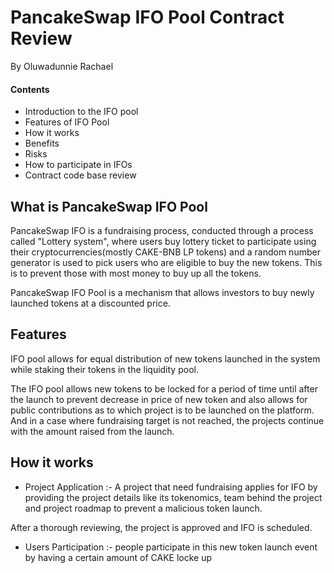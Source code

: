 # PancakeSwap IFO Pool Contract Review
By Oluwadunnie Rachael

#### Contents
- Introduction to the IFO pool
- Features of IFO Pool
- How it works
- Benefits 
- Risks
- How to participate in IFOs
- Contract code base review



## What is PancakeSwap IFO Pool
PancakeSwap IFO is a fundraising process, conducted through a process called "Lottery system", where users buy lottery ticket to participate using their cryptocurrencies(mostly CAKE-BNB LP tokens) and a random number generator is used to pick users who are eligible to buy the new tokens. This is to prevent those with most money to buy up all the tokens.

PancakeSwap IFO Pool is a mechanism that allows investors to buy newly launched tokens at a discounted price.

## Features

IFO pool allows for equal distribution of new tokens launched in the system while staking their tokens in the liquidity pool.


The IFO pool allows new tokens to be locked for a period of time until after the launch to prevent decrease in price of new token and also allows for public contributions as to which project is to be launched on the platform.
And in a case where fundraising target is not reached, the projects continue with the amount raised from the launch.

## How it works

-    Project Application :- A project that need fundraising applies for IFO by providing the project details like its tokenomics, team behind the project and project roadmap to prevent a malicious token launch.

After a thorough reviewing, the project is approved and IFO is scheduled.

- Users Participation :- people participate in this new token launch event by having a certain amount of CAKE locke up

